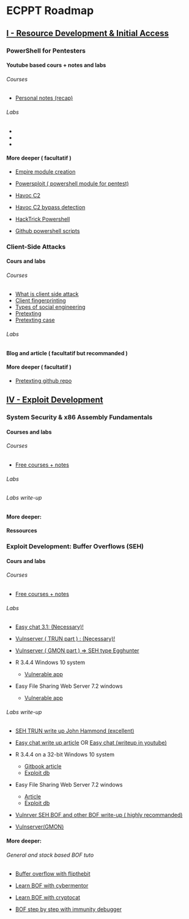 # ECPPT Roadmap

## <ins> I - Resource Development & Initial Access</ins>

### PowerShell for Pentesters

#### Youtube based cours + notes and labs

###### Courses

- [Personal notes (recap)](../../INE/Powershell-for-pentester.md#recap)

###### Labs

-
-
-

#### More deeper ( facultatif )

- [Empire module creation](https://www.youtube.com/watch?v=6l4ZIKwzW8U&ab_channel=IppSec)
- [Powersploit ( powershell module for pentest)](https://github.com/PowerShellMafia/PowerSploit/)

- [Havoc C2](https://www.youtube.com/watch?v=ErPKP4Ms28s&ab_channel=JohnHammond)
- [Havoc C2 bypass detection](https://www.youtube.com/watch?v=fQR65pkC8Us&ab_channel=ElevateCyber)
- [HackTrick Powershell](https://book.hacktricks.xyz/windows-hardening/basic-powershell-for-pentesters)
- [Github powershell scripts](https://github.com/Whitecat18/Powershell-Scripts-for-Hackers-and-Pentesters)

### Client-Side Attacks

#### Cours and labs

###### Courses

- [What is client side attack](https://www.vpnunlimited.com/help/cybersecurity/client-side-attacks)
- [Client fingerprinting](https://www.youtube.com/watch?v=rF6QOSwjPmU&ab_channel=CodeRadiance)
- [Types of social engineering](https://www.crowdstrike.com/cybersecurity-101/types-of-social-engineering-attacks/)
- [Pretexting](https://www.crowdstrike.com/cybersecurity-101/pretexting/)
- [Pretexting case](https://www.vadesecure.com/en/blog/pretexting-5-examples-of-social-engineering-tactics)

###### Labs

#### Blog and article ( facultatif but recommanded )

#### More deeper ( facultatif )

- [Pretexting github repo](https://github.com/L4bF0x/PhishingPretexts)

## <ins>IV - Exploit Development</ins>

### System Security & x86 Assembly Fundamentals

#### Courses and labs

###### Courses

- [Free courses + notes](../../INE/System-Security-&-x86-Assembly-Fundamentals.md)

###### Labs

###### Labs write-up

#### More deeper:

#### Ressources

### Exploit Development: Buffer Overflows (SEH)

#### Cours and labs

###### Courses

- [Free courses + notes](../../INE/Buffer-Overflow-SEH.md)

###### Labs

- [Easy chat 3.1: (Necessary)!](https://easy-chat-server.software.informer.com/3.1/)
- [Vulnserver ( TRUN part ) : (Necessary)!](https://github.com/stephenbradshaw/vulnserver)
- [Vulnserver ( GMON part ) => SEH type Egghunter](https://github.com/stephenbradshaw/vulnserver)

- R 3.4.4 Windows 10 system

  - [Vulnerable app](https://www.exploit-db.com/apps/a642a3de7b5c2602180e73f4c04b4fbd-R-3.4.4-win.exe)

- Easy File Sharing Web Server 7.2 windows
  - [Vulnerable app](https://www.exploit-db.com/apps/60f3ff1f3cd34dec80fba130ea481f31-efssetup.exe)

###### Labs write-up

- [SEH TRUN write up John Hammond (excellent)](https://www.youtube.com/watch?v=yJF0YPd8lDw&ab_channel=JohnHammond)
- [Easy chat write up article](https://www.onsecurity.io/blog/buffer-overflow-easy-chat-server-31/) OR [Easy chat (writeup in youtube)](https://www.youtube.com/watch?v=d_SUycNesDU&ab_channel=VirajDissanayake)

- R 3.4.4 on a 32-bit Windows 10 system

  - [Gitbook article](https://www.ired.team/offensive-security/code-injection-process-injection/binary-exploitation/seh-based-buffer-overflow)
  - [Exploit db](https://www.exploit-db.com/exploits/47122)

- Easy File Sharing Web Server 7.2 windows

  - [Article](https://scriptkidd1e.wordpress.com/2017/01/07/seh-overflow-egg-hunter-in-1-go/)
  - [Exploit db](https://www.exploit-db.com/exploits/40178/)

- [Vulnrver SEH BOF and other BOF write-up ( highly recommanded)](https://zflemingg1.gitbook.io/undergrad-tutorials/walkthroughs-osce/introduction)

- [Vulnserver(GMON)](https://m0chan.github.io/2019/08/21/Win32-Buffer-Overflow-SEH.html#examples)

#### More deeper:

###### General and stack based BOF tuto

- [Buffer overflow with flipthebit ](https://youtube.com/playlist?list=PLdVIvW2RPTRxNdJeBZRcdt1JQJlmQlQMU)

- [Learn BOF with cybermentor](https://www.youtube.com/playlist?list=PLLKT__MCUeix3O0DPbmuaRuR_4Hxo4m3G)

- [Learn BOF with cryptocat](https://www.youtube.com/playlist?list=PLHUKi1UlEgOIc07Rfk2Jgb5fZbxDPec94)

- [BOF step by step with immunity debugger](https://www.cobalt.io/blog/pentester-guide-to-exploiting-buffer-overflow-vulnerabilities)
